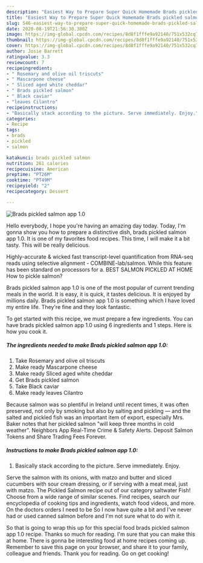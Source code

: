 ```yaml
---
description: "Easiest Way to Prepare Super Quick Homemade Brads pickled salmon app 1.0"
title: "Easiest Way to Prepare Super Quick Homemade Brads pickled salmon app 1.0"
slug: 546-easiest-way-to-prepare-super-quick-homemade-brads-pickled-salmon-app-10
date: 2020-08-19T21:56:30.300Z
image: https://img-global.cpcdn.com/recipes/8d8f1fffe9a92140/751x532cq70/brads-pickled-salmon-app-10-recipe-main-photo.jpg
thumbnail: https://img-global.cpcdn.com/recipes/8d8f1fffe9a92140/751x532cq70/brads-pickled-salmon-app-10-recipe-main-photo.jpg
cover: https://img-global.cpcdn.com/recipes/8d8f1fffe9a92140/751x532cq70/brads-pickled-salmon-app-10-recipe-main-photo.jpg
author: Josie Barrett
ratingvalue: 3.3
reviewcount: 7
recipeingredient:
- " Rosemary and olive oil triscuts"
- " Mascarpone cheese"
- " Sliced aged white cheddar"
- " Brads pickled salmon"
- " Black caviar"
- "leaves Cilantro"
recipeinstructions:
- "Basically stack according to the picture. Serve immediately. Enjoy."
categories:
- Recipe
tags:
- brads
- pickled
- salmon

katakunci: brads pickled salmon 
nutrition: 261 calories
recipecuisine: American
preptime: "PT26M"
cooktime: "PT49M"
recipeyield: "2"
recipecategory: Dessert

---
```



![Brads pickled salmon app 1.0](https://img-global.cpcdn.com/recipes/8d8f1fffe9a92140/751x532cq70/brads-pickled-salmon-app-10-recipe-main-photo.jpg)

Hello everybody, I hope you're having an amazing day today. Today, I'm gonna show you how to prepare a distinctive dish, brads pickled salmon app 1.0. It is one of my favorites food recipes. This time, I will make it a bit tasty. This will be really delicious.

Highly-accurate &amp; wicked fast transcript-level quantification from RNA-seq reads using selective alignment - COMBINE-lab/salmon. While this feature has been standard on processors for a. BEST SALMON PICKLED AT HOME How to pickle salmon?

Brads pickled salmon app 1.0 is one of the most popular of current trending meals in the world. It is easy, it is quick, it tastes delicious. It is enjoyed by millions daily. Brads pickled salmon app 1.0 is something which I have loved my entire life. They're fine and they look fantastic.


To get started with this recipe, we must prepare a few ingredients. You can have brads pickled salmon app 1.0 using 6 ingredients and 1 steps. Here is how you cook it.

<!--inarticleads1-->

##### The ingredients needed to make Brads pickled salmon app 1.0:

1. Take  Rosemary and olive oil triscuts
1. Make ready  Mascarpone cheese
1. Make ready  Sliced aged white cheddar
1. Get  Brads pickled salmon
1. Take  Black caviar
1. Make ready leaves Cilantro


Because salmon was so plentiful in Ireland until recent times, it was often preserved, not only by smoking but also by salting and pickling — and the salted and pickled fish was an important item of export, especially Mrs. Baker notes that her pickled salmon &#34;will keep three months in cold weather&#34;. Neighbors App Real-Time Crime &amp; Safety Alerts. Deposit Salmon Tokens and Share Trading Fees Forever. 

<!--inarticleads2-->

##### Instructions to make Brads pickled salmon app 1.0:

1. Basically stack according to the picture. Serve immediately. Enjoy.


Serve the salmon with its onions, with matzo and butter and sliced cucumbers with sour cream dressing, or if serving with a meat meal, just with matzo. The Pickled Salmon recipe out of our category saltwater Fish! Choose from a wide range of similar scenes. Find recipes, search our encyclopedia of cooking tips and ingredients, watch food videos, and more. On the doctors orders I need to be So I now have quite a bit and I&#39;ve never had or used canned salmon before and I&#39;m not sure what to do with it. 

So that is going to wrap this up for this special food brads pickled salmon app 1.0 recipe. Thanks so much for reading. I'm sure that you can make this at home. There is gonna be interesting food at home recipes coming up. Remember to save this page on your browser, and share it to your family, colleague and friends. Thank you for reading. Go on get cooking!
